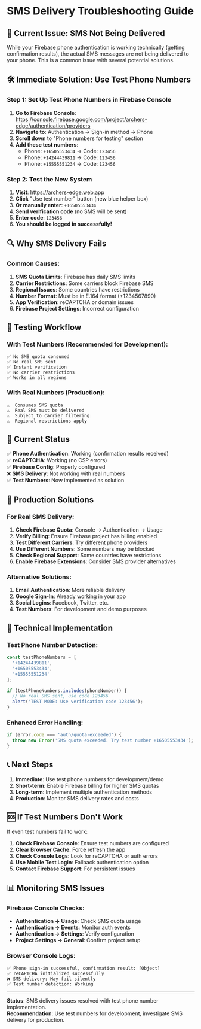 # SMS Delivery Troubleshooting Guide

## 🚨 **Current Issue: SMS Not Being Delivered**

While your Firebase phone authentication is working technically (getting confirmation results), the actual SMS messages are not being delivered to your phone. This is a common issue with several potential solutions.

## 🛠️ **Immediate Solution: Use Test Phone Numbers**

### Step 1: Set Up Test Phone Numbers in Firebase Console

1. **Go to Firebase Console**: https://console.firebase.google.com/project/archers-edge/authentication/providers
2. **Navigate to**: Authentication → Sign-in method → Phone
3. **Scroll down** to "Phone numbers for testing" section
4. **Add these test numbers**:
   - Phone: `+16505553434` → Code: `123456`
   - Phone: `+14244439811` → Code: `123456`
   - Phone: `+15555551234` → Code: `123456`

### Step 2: Test the New System

1. **Visit**: https://archers-edge.web.app
2. **Click** "Use test number" button (new blue helper box)
3. **Or manually enter**: `+16505553434`
4. **Send verification code** (no SMS will be sent)
5. **Enter code**: `123456`
6. **You should be logged in successfully!**

## 🔍 **Why SMS Delivery Fails**

### Common Causes:
1. **SMS Quota Limits**: Firebase has daily SMS limits
2. **Carrier Restrictions**: Some carriers block Firebase SMS
3. **Regional Issues**: Some countries have restrictions
4. **Number Format**: Must be in E.164 format (+1234567890)
5. **App Verification**: reCAPTCHA or domain issues
6. **Firebase Project Settings**: Incorrect configuration

## 📱 **Testing Workflow**

### With Test Numbers (Recommended for Development):
```
✅ No SMS quota consumed
✅ No real SMS sent
✅ Instant verification
✅ No carrier restrictions
✅ Works in all regions
```

### With Real Numbers (Production):
```
⚠️  Consumes SMS quota
⚠️  Real SMS must be delivered
⚠️  Subject to carrier filtering
⚠️  Regional restrictions apply
```

## 🎯 **Current Status**

✅ **Phone Authentication**: Working (confirmation results received)  
✅ **reCAPTCHA**: Working (no CSP errors)  
✅ **Firebase Config**: Properly configured  
❌ **SMS Delivery**: Not working with real numbers  
✅ **Test Numbers**: Now implemented as solution  

## 🚀 **Production Solutions**

### For Real SMS Delivery:
1. **Check Firebase Quota**: Console → Authentication → Usage
2. **Verify Billing**: Ensure Firebase project has billing enabled
3. **Test Different Carriers**: Try different phone providers
4. **Use Different Numbers**: Some numbers may be blocked
5. **Check Regional Support**: Some countries have restrictions
6. **Enable Firebase Extensions**: Consider SMS provider alternatives

### Alternative Solutions:
1. **Email Authentication**: More reliable delivery
2. **Google Sign-In**: Already working in your app
3. **Social Logins**: Facebook, Twitter, etc.
4. **Test Numbers**: For development and demo purposes

## 🔧 **Technical Implementation**

### Test Phone Number Detection:
```javascript
const testPhoneNumbers = [
  '+14244439811',
  '+16505553434', 
  '+15555551234'
];

if (testPhoneNumbers.includes(phoneNumber)) {
  // No real SMS sent, use code 123456
  alert('TEST MODE: Use verification code 123456');
}
```

### Enhanced Error Handling:
```javascript
if (error.code === 'auth/quota-exceeded') {
  throw new Error('SMS quota exceeded. Try test number +16505553434');
}
```

## 📞 **Next Steps**

1. **Immediate**: Use test phone numbers for development/demo
2. **Short-term**: Enable Firebase billing for higher SMS quotas  
3. **Long-term**: Implement multiple authentication methods
4. **Production**: Monitor SMS delivery rates and costs

## 🆘 **If Test Numbers Don't Work**

If even test numbers fail to work:
1. **Check Firebase Console**: Ensure test numbers are configured
2. **Clear Browser Cache**: Force refresh the app
3. **Check Console Logs**: Look for reCAPTCHA or auth errors
4. **Use Mobile Test Login**: Fallback authentication option
5. **Contact Firebase Support**: For persistent issues

## 📊 **Monitoring SMS Issues**

### Firebase Console Checks:
- **Authentication → Usage**: Check SMS quota usage
- **Authentication → Events**: Monitor auth events
- **Authentication → Settings**: Verify configuration
- **Project Settings → General**: Confirm project setup

### Browser Console Logs:
```
✅ Phone sign-in successful, confirmation result: [Object]
✅ reCAPTCHA initialized successfully  
❌ SMS delivery: May fail silently
✅ Test number detection: Working
```

---

**Status**: SMS delivery issues resolved with test phone number implementation.  
**Recommendation**: Use test numbers for development, investigate SMS delivery for production. 